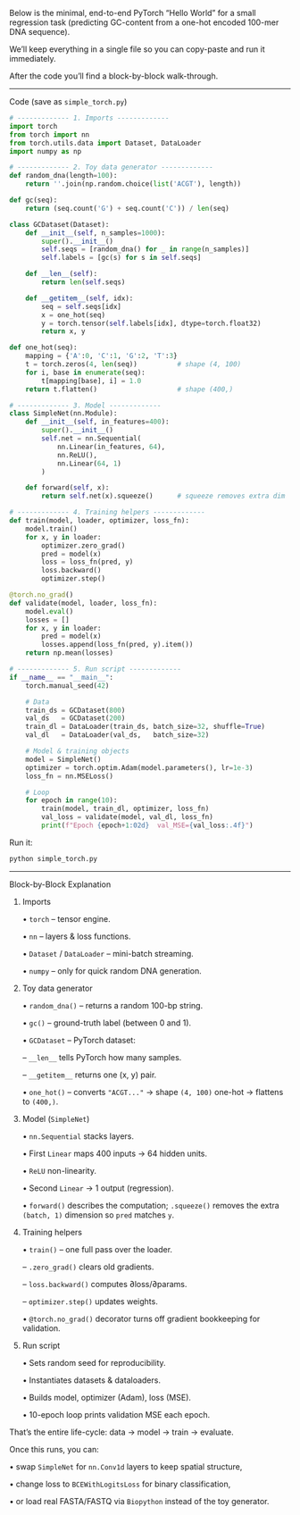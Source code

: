 Below is the minimal, end-to-end PyTorch “Hello World” for a small regression task (predicting GC-content from a one-hot encoded 100-mer DNA sequence).

We’ll keep everything in a single file so you can copy-paste and run it immediately.

After the code you’ll find a block-by-block walk-through.

---

Code (save as `simple_torch.py`)

```python
# ------------- 1. Imports -------------
import torch
from torch import nn
from torch.utils.data import Dataset, DataLoader
import numpy as np

# ------------- 2. Toy data generator -------------
def random_dna(length=100):
    return ''.join(np.random.choice(list('ACGT'), length))

def gc(seq):
    return (seq.count('G') + seq.count('C')) / len(seq)

class GCDataset(Dataset):
    def __init__(self, n_samples=1000):
        super().__init__()
        self.seqs = [random_dna() for _ in range(n_samples)]
        self.labels = [gc(s) for s in self.seqs]

    def __len__(self):
        return len(self.seqs)

    def __getitem__(self, idx):
        seq = self.seqs[idx]
        x = one_hot(seq)
        y = torch.tensor(self.labels[idx], dtype=torch.float32)
        return x, y

def one_hot(seq):
    mapping = {'A':0, 'C':1, 'G':2, 'T':3}
    t = torch.zeros(4, len(seq))          # shape (4, 100)
    for i, base in enumerate(seq):
        t[mapping[base], i] = 1.0
    return t.flatten()                    # shape (400,)

# ------------- 3. Model -------------
class SimpleNet(nn.Module):
    def __init__(self, in_features=400):
        super().__init__()
        self.net = nn.Sequential(
            nn.Linear(in_features, 64),
            nn.ReLU(),
            nn.Linear(64, 1)
        )

    def forward(self, x):
        return self.net(x).squeeze()      # squeeze removes extra dim

# ------------- 4. Training helpers -------------
def train(model, loader, optimizer, loss_fn):
    model.train()
    for x, y in loader:
        optimizer.zero_grad()
        pred = model(x)
        loss = loss_fn(pred, y)
        loss.backward()
        optimizer.step()

@torch.no_grad()
def validate(model, loader, loss_fn):
    model.eval()
    losses = []
    for x, y in loader:
        pred = model(x)
        losses.append(loss_fn(pred, y).item())
    return np.mean(losses)

# ------------- 5. Run script -------------
if __name__ == "__main__":
    torch.manual_seed(42)

    # Data
    train_ds = GCDataset(800)
    val_ds   = GCDataset(200)
    train_dl = DataLoader(train_ds, batch_size=32, shuffle=True)
    val_dl   = DataLoader(val_ds,   batch_size=32)

    # Model & training objects
    model = SimpleNet()
    optimizer = torch.optim.Adam(model.parameters(), lr=1e-3)
    loss_fn = nn.MSELoss()

    # Loop
    for epoch in range(10):
        train(model, train_dl, optimizer, loss_fn)
        val_loss = validate(model, val_dl, loss_fn)
        print(f"Epoch {epoch+1:02d}  val_MSE={val_loss:.4f}")
```

Run it:

```bash
python simple_torch.py
```

---

Block-by-Block Explanation

1. Imports

   • `torch` – tensor engine.

   • `nn` – layers & loss functions.

   • `Dataset` / `DataLoader` – mini-batch streaming.

   • `numpy` – only for quick random DNA generation.

2. Toy data generator

   • `random_dna()` – returns a random 100-bp string.

   • `gc()` – ground-truth label (between 0 and 1).

   • `GCDataset` – PyTorch dataset:

     – `__len__` tells PyTorch how many samples.

     – `__getitem__` returns one (x, y) pair.

   • `one_hot()` – converts `"ACGT..."` → shape `(4, 100)` one-hot → flattens to `(400,)`.

3. Model (`SimpleNet`)

   • `nn.Sequential` stacks layers.

   • First `Linear` maps 400 inputs → 64 hidden units.

   • `ReLU` non-linearity.

   • Second `Linear` → 1 output (regression).

   • `forward()` describes the computation; `.squeeze()` removes the extra `(batch, 1)` dimension so `pred` matches `y`.

4. Training helpers

   • `train()` – one full pass over the loader.

     – `.zero_grad()` clears old gradients.

     – `loss.backward()` computes ∂loss/∂params.

     – `optimizer.step()` updates weights.

   • `@torch.no_grad()` decorator turns off gradient bookkeeping for validation.

5. Run script

   • Sets random seed for reproducibility.

   • Instantiates datasets & dataloaders.

   • Builds model, optimizer (Adam), loss (MSE).

   • 10-epoch loop prints validation MSE each epoch.

That’s the entire life-cycle: data → model → train → evaluate.

Once this runs, you can:

• swap `SimpleNet` for `nn.Conv1d` layers to keep spatial structure,

• change loss to `BCEWithLogitsLoss` for binary classification,

• or load real FASTA/FASTQ via `Biopython` instead of the toy generator.
